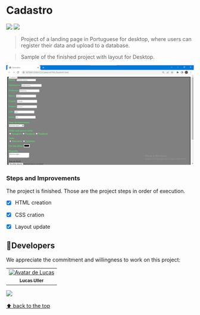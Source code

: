 # Cadastro 
<img src="https://img.shields.io/badge/HTML5-E34F26?style=for-the-badge&logo=html5&logoColor=white"> 
<img src="https://img.shields.io/badge/CSS3-1572B6?style=for-the-badge&logo=css3&logoColor=white">

> Project of a landing page in Portuguese for desktop, where users can register their data and upload to a database.  

> Sample of the finished project with layout for Desktop.
<img src="./CadastroPrint.png" alt="exemplo imagem">

### Steps and Improvements

The project is finished. 
Those are the project steps in order of execution. 

- [x] HTML creation
- [x] CSS cration
- [x] Layout update


## 🤝Developers

We appreciate the commitment and willingness to work on this project:

<table>
  <tr>
    <td align="center">
      <a href="#">
        <img src="https://avatars3.githubusercontent.com/u/31936044" width="100px;" alt="Avatar de Lucas"/><br>
        <sub>
          <b>Lucas Uller</b>
        </sub>
      </a>
    </td>
    
  </tr>
</table>
<a href="https://www.linkedin.com/in/lucas-uller-1a81226b?lipi=urn%3Ali%3Apage%3Ad_flagship3_profile_view_base_contact_details%3BY7lY%2BgFsTjmtPFV19V6lKg%3D%3D">
<img src="https://img.shields.io/badge/LinkedIn-0077B5?style=for-the-badge&logo=linkedin&logoColor=white">

[⬆ back to the top](#Cadastro)<br>